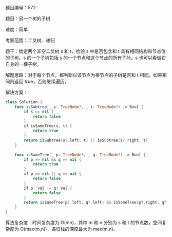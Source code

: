 题目编号：572

题目：另一个树的子树

难度：简单

考察范围：二叉树、递归

题干：给定两个非空二叉树 s 和 t，检验 s 中是否包含和 t 具有相同结构和节点值的子树。s 的一个子树包括 s 的一个节点和这个节点的所有子孙。s 也可以看做它自身的一棵子树。

解题思路：对于每个节点，都判断以该节点为根节点的子树是否和 t 相同，如果相同则返回 true，否则继续遍历。

解决方案：

```swift
class Solution {
    func isSubtree(_ s: TreeNode?, _ t: TreeNode?) -> Bool {
        if s == nil {
            return false
        }
        if isSameTree(s, t) {
            return true
        }
        return isSubtree(s?.left, t) || isSubtree(s?.right, t)
    }
    
    func isSameTree(_ p: TreeNode?, _ q: TreeNode?) -> Bool {
        if p == nil && q == nil {
            return true
        }
        if p == nil || q == nil {
            return false
        }
        if p!.val != q!.val {
            return false
        }
        return isSameTree(p?.left, q?.left) && isSameTree(p?.right, q?.right)
    }
}
```

算法复杂度：时间复杂度为 O(mn)，其中 m 和 n 分别为 s 和 t 的节点数，空间复杂度为 O(max(m,n))，递归栈的深度最大为 max(m,n)。